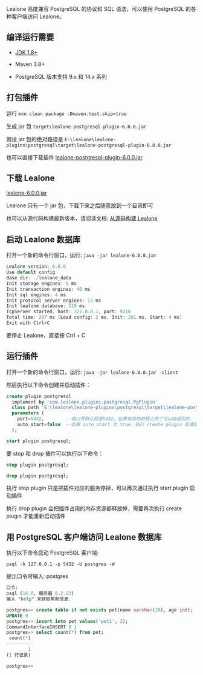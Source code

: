 Lealone 高度兼容 PostgreSQL 的协议和 SQL 语法，可以使用 PostgreSQL 的各种客户端访问 Lealone。


## 编译运行需要

* [JDK 1.8+](https://www.oracle.com/java/technologies/downloads/)

* Maven 3.8+

* PostgreSQL 版本支持 9.x 和 14.x 系列


## 打包插件

运行 `mvn clean package -Dmaven.test.skip=true`

生成 jar 包 `target\lealone-postgresql-plugin-6.0.0.jar`

假设 jar 包的绝对路径是 `E:\lealone\lealone-plugins\postgresql\target\lealone-postgresql-plugin-6.0.0.jar`

也可以直接下载插件 [lealone-postgresql-plugin-6.0.0.jar](https://github.com/lealone-plugins/.github/releases/download/lealone-plugins-6.0.0/lealone-postgresql-plugin-6.0.0.jar)


## 下载 Lealone

[lealone-6.0.0.jar](https://github.com/lealone/Lealone/releases/download/lealone-6.0.0/lealone-6.0.0.jar)

Lealone 只有一个 jar 包，下载下来之后随意放到一个目录即可

也可以从源代码构建最新版本，请阅读文档: [从源码构建 Lealone](https://github.com/lealone/Lealone-Docs/blob/master/%E5%BA%94%E7%94%A8%E6%96%87%E6%A1%A3/%E4%BB%8E%E6%BA%90%E7%A0%81%E6%9E%84%E5%BB%BALealone.md)


## 启动 Lealone 数据库

打开一个新的命令行窗口，运行: `java -jar lealone-6.0.0.jar`

```java
Lealone version: 6.0.0
Use default config
Base dir: ./lealone_data
Init storage engines: 5 ms
Init transaction engines: 46 ms
Init sql engines: 4 ms
Init protocol server engines: 13 ms
Init lealone database: 119 ms
TcpServer started, host: 127.0.0.1, port: 9210
Total time: 207 ms (Load config: 2 ms, Init: 201 ms, Start: 4 ms)
Exit with Ctrl+C
```

要停止 Lealone，直接按 Ctrl + C


## 运行插件

打开一个新的命令行窗口，运行: `java -jar lealone-6.0.0.jar -client`

然后执行以下命令创建并启动插件：

```sql
create plugin postgresql
  implement by 'com.lealone.plugins.postgresql.PgPlugin' 
  class path 'E:\lealone\lealone-plugins\postgresql\target\lealone-postgresql-plugin-6.0.0.jar'
  parameters (
    port=5432,        --端口号默认就是5432，如果被其他进程占用了可以改成别的
    auto_start=false  --如果 auto_start 为 true，执行 create plugin 后或启动数据库时都会自动启动插件
  );

start plugin postgresql;
```

要 stop 和 drop 插件可以执行以下命令：

```sql
stop plugin postgresql;

drop plugin postgresql;
```

执行 stop plugin 只是把插件对应的服务停掉，可以再次通过执行 start plugin 启动插件

执行 drop plugin 会把插件占用的内存资源都释放掉，需要再次执行 create plugin 才能重新启动插件


## 用 PostgreSQL 客户端访问 Lealone 数据库

执行以下命令启动 PostgreSQL 客户端:

`psql -h 127.0.0.1 -p 5432 -U postgres -W`

提示口令时输入: postgres

```sql
口令:
psql (14.0, 服务器 8.2.23)
输入 "help" 来获取帮助信息.

postgres=> create table if not exists pet(name varchar(20), age int);
UPDATE 0
postgres=> insert into pet values('pet1', 2);
CommandInterfaceINSERT 0 1
postgres=> select count(*) from pet;
 count(*)
----------
        1
(1 行记录)

postgres=>
```
